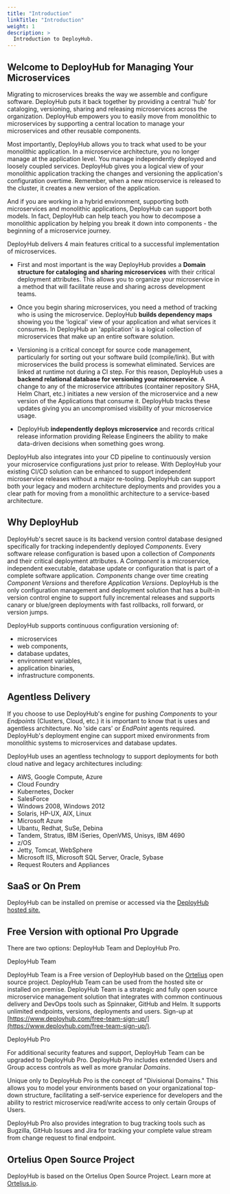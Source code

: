 ```yaml
---
title: "Introduction"
linkTitle: "Introduction"
weight: 1
description: >
  Introduction to DeployHub.
---
```


## Welcome to DeployHub for Managing Your Microservices

Migrating to microservices breaks the way we assemble and configure software. DeployHub puts it back together by providing a central 'hub' for cataloging, versioning, sharing and releasing microservices across the organization. DeployHub empowers you to easily move from monolithic to microservices by supporting a central location to manage your microservices and other reusable components.  

Most importantly, DeployHub allows you to track what used to be your monolithic application. In a microservice architecture, you no longer manage at the application level.  You manage independently deployed and loosely coupled services. DeployHub gives you a logical view of your monolithic application tracking the changes and versioning the application's configuration overtime. Remember, when a new microservice is released to the cluster, it creates a new version of the application.

And if you are working in a hybrid environment, supporting both microservices and monolithic applications, DeployHub can support both models. In fact, DeployHub can help teach you how to decompose a monolithic application by helping you break it down into components - the beginning of a microservice journey.

DeployHub delivers 4 main features critical to a successful implementation of microservices.

- First and most important is the way DeployHub provides a **Domain structure for cataloging and sharing microservices** with their critical deployment attributes. This allows you to organize your microservice in a method that will facilitate reuse and sharing across development teams.

- Once you begin sharing microservices, you need a method of tracking who is using the microservice. DeployHub **builds dependency maps** showing you the 'logical' view of your application and what services it consumes. In DeployHub an 'application' is a logical collection of microservices that make up an entire software solution.

- Versioning is a critical concept for source code management, particularly for sorting out your software build (compile/link). But with microservices the build process is somewhat eliminated. Services are linked at runtime not during a CI step. For this reason, DeployHub uses a **backend relational database for versioning your microservice**. A change to any of the microservice attributes (container repository SHA, Helm Chart, etc.) initiates a new version of the microservice and a new version of the Applications that consume it. DeployHub tracks these updates giving you an uncompromised visibility of your microservice usage.  

- DeployHub **independently deploys microservice** and records critical release information providing Release Engineers the ability to make data-driven decisions when something goes wrong.

DeployHub also integrates into your CD pipeline to continuously version your microservice configurations just prior to release. With DeployHub your existing CI/CD solution can be enhanced to support independent microservice releases without a major re-tooling. DeployHub can support both your legacy and modern architecture deployments and provides you a clear path for moving from a monolithic architecture to a service-based architecture.

## Why DeployHub

DeployHub's secret sauce is its backend version control database designed specifically for tracking independently deployed _Components_. Every software release configuration is based upon a collection of _Components_ and their critical deployment attributes. A _Component_ is a microservice, independent executable, database update or configuration that is part of a complete software application. _Components_ change over time creating _Component Versions_ and therefore _Application Versions_. DeployHub is the only configuration management and deployment solution that has a built-in version control engine to support fully incremental releases and supports canary or blue/green deployments with fast rollbacks, roll forward, or version jumps.

DeployHub supports continuous configuration versioning of:

- microservices
- web components,
- database updates,
- environment variables,
- application binaries,
- infrastructure components.

## Agentless Delivery

If you choose to use DeployHub's engine for pushing _Components_ to your _Endpoints_ (Clusters, Cloud, etc.) it is important to know that is uses and agentless architecture. No 'side cars' or _EndPoint_ agents required.  DeployHub's deployment engine can support mixed environments from monolithic systems to microservices and database updates.  

DeployHub uses an agentless technology to support deployments for both cloud native and legacy architectures including:

- AWS, Google Compute, Azure
- Cloud Foundry
- Kubernetes, Docker
- SalesForce
- Windows 2008, Windows 2012
- Solaris, HP-UX, AIX, Linux
- Microsoft Azure
- Ubantu, Redhat, SuSe, Debina
- Tandem, Stratus, IBM iSeries, OpenVMS, Unisys, IBM 4690
- z/OS
- Jetty, Tomcat, WebSphere
- Microsoft IIS, Microsoft SQL Server, Oracle, Sybase
- Request Routers and Appliances

## SaaS or On Prem

DeployHub can be installed on premise or accessed via the [DeployHub hosted site.](https://www.deployhub.com/free-team-sign-up/)

## Free Version with optional Pro Upgrade

There are two options: DeployHub Team and DeployHub Pro.

DeployHub Team

DeployHub Team is a Free version of DeployHub based on the [Ortelius](https://www.ortelius.io/) open source project. DeployHub Team can be used from the hosted site or installed on premise. DeployHub Team is a strategic and fully open source microservice management solution that integrates with common continuous delivery and DevOps tools such as Spinnaker, GitHub and Helm. It supports unlimited endpoints, versions, deployments and users. Sign-up at [https://www.deployhub.com/free-team-sign-up/](https://www.deployhub.com/free-team-sign-up/).

DeployHub Pro

For additional security features and support, DeployHub Team can be upgraded to DeployHub Pro. DeployHub Pro includes extended Users and Group access controls as well as more granular _Domains_.

Unique only to DeployHub Pro is the concept of "Divisional Domains." This allows you to model your environments based on your organizational top-down structure, facilitating a self-service experience for developers and the ability to restrict microservice read/write access to only certain Groups of Users.

DeployHub Pro also provides integration to bug tracking tools such as Bugzilla, GitHub Issues and Jira for tracking your complete value stream from change request to final endpoint.

## Ortelius Open Source Project

DeployHub is based on the Ortelius Open Source Project. Learn more at [Ortelius.io](http://www.ortelius.io/).
